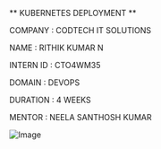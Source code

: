 ** KUBERNETES DEPLOYMENT **

COMPANY : CODTECH IT SOLUTIONS

NAME : RITHIK KUMAR N

INTERN ID : CTO4WM35

DOMAIN : DEVOPS

DURATION : 4 WEEKS

MENTOR : NEELA SANTHOSH KUMAR

![Image](https://github.com/user-attachments/assets/75788b1a-415e-4d8b-8fce-6bf7ba62565e)
